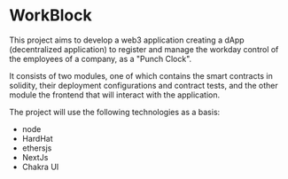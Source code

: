 # WorkBlock

This project aims to develop a web3 application creating a dApp (decentralized application) to register and manage the workday control of the employees of a company, as a "Punch Clock".

It consists of two modules, one of which contains the smart contracts in solidity, their deployment configurations and contract tests, and the other module the frontend that will interact with the application.
 
The project will use the following technologies as a basis:
- node
- HardHat
- ethersjs
- NextJs
- Chakra UI
